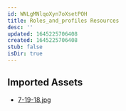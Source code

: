 ```yaml
---
id: WNLgMNlqoXyn7oXsetPOH
title: Roles_and_profiles Resources
desc: ''
updated: 1645225706408
created: 1645225706408
stub: false
isDir: true
---
```

## Imported Assets
- [7-19-18.jpg](/assets/7-19-18-FRUjhLbkKUcL.jpg)
